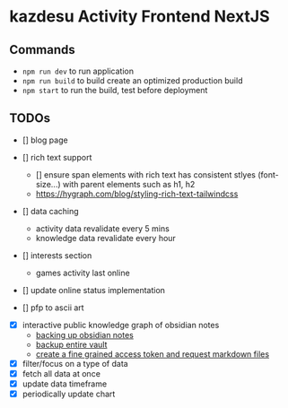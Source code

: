 # kazdesu Activity Frontend NextJS
## Commands
- `npm run dev` to run application
- `npm run build` to build create an optimized production build
- `npm start` to run the build, test before deployment

## TODOs
- [] blog page
- [] rich text support
    - [] ensure span elements with rich text has consistent stlyes (font-size...) with parent elements such as h1, h2
    - https://hygraph.com/blog/styling-rich-text-tailwindcss

- [] data caching
    - activity data revalidate every 5 mins
    - knowledge data revalidate every hour
- [] interests section
    - games activity last online
- [] update online status implementation
- [] pfp to ascii art

- [x] interactive public knowledge graph of obsidian notes
    - [backing up obsidian notes](https://forum.obsidian.md/t/the-easiest-way-to-setup-obsidian-git-to-backup-notes/51429)
    - [backup entire vault](https://www.reddit.com/r/ObsidianMD/comments/18tsl76/obsidiangit_plugin_how_to_sync_full_vault_and_not/)
    - [create a fine grained access token and request markdown files](https://docs.github.com/en/rest/authentication/authenticating-to-the-rest-api?apiVersion=2022-11-28)
- [x] filter/focus on a type of data
- [x] fetch all data at once
- [x] update data timeframe
- [x] periodically update chart